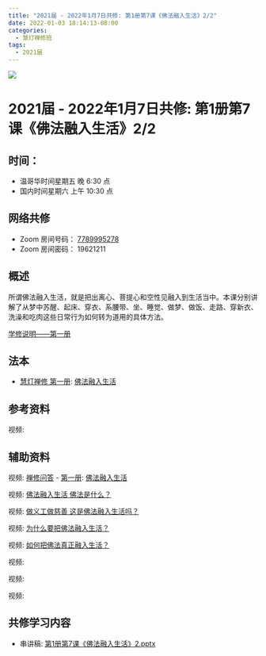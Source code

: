 ```yaml
---
title: "2021届 - 2022年1月7日共修: 第1册第7课《佛法融入生活》2/2"
date: 2022-01-03 18:14:13-08:00
categories:
  - 慧灯禅修班
tags:
  - 2021届
---
```

![](/f/up/maxresdefault.jpg)

# 2021届 - 2022年1月7日共修: 第1册第7课《佛法融入生活》2/2

## 时间：

* 温哥华时间星期五 晚 6:30 点
* 国内时间星期六 上午 10:30 点



## 网络共修

* Zoom 房间号码： [7789995278](https://us02web.zoom.us/j/7789995278?pwd=VjZmbWJFY2k2K0E5RVB2cTNIQmhqUT09) 
* Zoom 房间密码： 19621211



## 概述

所谓佛法融入生活，就是把出离心、菩提心和空性见融入到生活当中。本课分别讲解了从梦中苏醒、起床、穿衣、系腰带、坐、睡觉、做梦、做饭、走路、穿新衣、洗澡和吃肉这些日常行为如何转为道用的具体方法。

[学修说明——第一册](https://fohuifayu.com/index.php/huideng-jiangtang/chanxiuke/zen-01/8649-zen01-instruction?title=%E4%BD%9B%E6%B3%95%E8%9E%8D%E5%85%A5%E7%94%9F%E6%B4%BB)

## 法本

* [慧灯禅修 第一册](https://fohuifayu.com/index.php/huideng-zhiguang/huideng-chanxiu/di-yi-ce): [佛法融入生活](https://fohuifayu.com/index.php/huideng-zhiguang/huideng-chanxiu/9169-a00085)



 

## 参考资料


视频:



## 辅助资料

视频: [禅修问答](https://fohuifayu.com/index.php/shipin-jingcui/chanxiu-wenda) - [第一册](https://fohuifayu.com/index.php/shipin-jingcui/chanxiu-wenda/diyice): [佛法融入生活](https://fohuifayu.com/index.php/shipin-jingcui/chanxiu-wenda/diyice/ffrrsh)

视频: [佛法融入生活 佛法是什么？](https://fohuifayu.com/index.php/shipin-jingcui/jingcai-shipin/4424-Y10040-Y04?title=)

视频: [做义工做慈善 这是佛法融入生活吗？](https://fohuifayu.com/index.php/shipin-jingcui/jingcai-shipin/4411-Y10040-Y03?title=)

视频: [为什么要把佛法融入生活？](https://fohuifayu.com/index.php/shipin-jingcui/jingcai-shipin/4398-Y10040-Y01?title=)

视频: [如何把佛法真正融入生活？](https://fohuifayu.com/index.php/shipin-jingcui/wenda-zhailu/1728-V00348?title=%E4%BD%9B%E6%B3%95%E8%9E%8D%E5%85%A5%E7%94%9F%E6%B4%BB)

视频:

视频:

视频:














## **共修学习内容**

* 串讲稿: [第1册第7课《佛法融入生活》2.pptx](https://s3.ap-northeast-1.wasabisys.com/hdcx/hdv/f/up/2020%E6%85%A7%E7%81%AF%E7%A6%85%E4%BF%AE%E7%8F%AD%E7%AC%AC%E5%8D%81%E4%BA%94%E5%A0%82%E8%AF%BE-%E4%BD%9B%E6%B3%95%E8%9E%8D%E5%85%A5%E7%94%9F%E6%B4%BB%E4%BA%8C.pptx)
